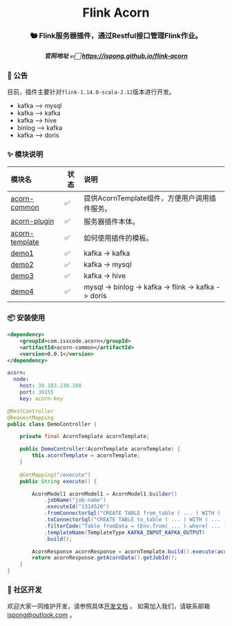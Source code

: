 <h1 align="center">
    Flink Acorn
</h1>

<h3 align="center">
    🐿️ Flink服务器插件，通过Restful接口管理Flink作业。
</h3>

<h5 align="center">
    官网地址 👉🏻 <a href="https://ispong.github.io/flink-acorn" > 
         https://ispong.github.io/flink-acorn
    </a>
</h5>

### 📢 公告

目前，插件主要针对`flink-1.14.0-scala-2.12`版本进行开发。

- kafka --> mysql
- kafka --> kafka
- kafka --> hive
- binlog --> kafka
- kafka --> doris

### ✨ 模块说明

| 模块名                                          | 状态                 | 说明                                                  |
|:---------------------------------------------|--------------------|:----------------------------------------------------|
| [acorn-common](./acorn-common/README.md)     | :white_check_mark: | 提供AcornTemplate组件，方便用户调用插件服务。                       |
| [acorn-plugin](./acorn-plugin/README.md)     | :white_check_mark: | 服务器插件本体。                                            |
| [acorn-template](./acorn-template/README.md) | :white_check_mark: | 如何使用插件的模板。                                          |
| [demo1](./demo1/README.md)                   | :white_check_mark: | kafka -> kafka                                      |
| [demo2](./demo2/README.md)                   | :white_check_mark: | kafka -> mysql                                      |
| [demo3](./demo3/README.md)                   | :white_check_mark: | kafka -> hive                                       |
| [demo4](./demo4/README.md)                   | :white_check_mark: | mysql -> binlog -> kafka -> flink -> kafka -> doris |

### 📦 安装使用

```xml
<dependency>
    <groupId>com.isxcode.acorn</groupId>
    <artifactId>acorn-common</artifactId>
    <version>0.0.1</version>
</dependency>
```

```yaml
acorn:
  node:
    host: 39.103.230.188
    port: 30155
    key: acorn-key
```

```java
@RestController
@RequestMapping
public class DemoController {

    private final AcornTemplate acornTemplate;

    public DemoController(AcornTemplate acornTemplate) {
        this.acornTemplate = acornTemplate;
    }
    
    @GetMapping("/execute")
    public String execute() {

        AcornModel1 acornModel1 = AcornModel1.builder()
            .jobName("job-name")
            .executeId("1314520")
            .fromConnectorSql("CREATE TABLE from_table ( ... ) WITH ( ... )")
            .toConnectorSql("CREATE TABLE to_table ( ... ) WITH ( ... )")
            .filterCode("Table fromData = tEnv.from( ... ).where( ... );")
            .templateName(TemplateType.KAFKA_INPUT_KAFKA_OUTPUT)
            .build();

        AcornResponse acornResponse = acornTemplate.build().execute(acornModel1);
        return acornResponse.getAcornData().getJobId();
    }
}
```

### 👏 社区开发

欢迎大家一同维护开发，请参照具体[开发文档](https://github.com/ispong/flink-acorn/blob/main/CONTRIBUTING.md) 。
如需加入我们，请联系邮箱 ispong@outlook.com 。
